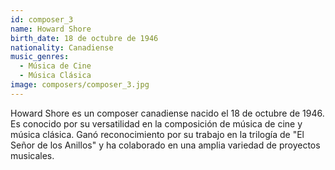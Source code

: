 ```yaml
---
id: composer_3
name: Howard Shore
birth_date: 18 de octubre de 1946
nationality: Canadiense
music_genres: 
  - Música de Cine 
  - Música Clásica
image: composers/composer_3.jpg
---
```


Howard Shore es un composer canadiense nacido el 18 de octubre de 1946. Es conocido por su versatilidad en la composición de música de cine y música clásica. Ganó reconocimiento por su trabajo en la trilogía de "El Señor de los Anillos" y ha colaborado en una amplia variedad de proyectos musicales.